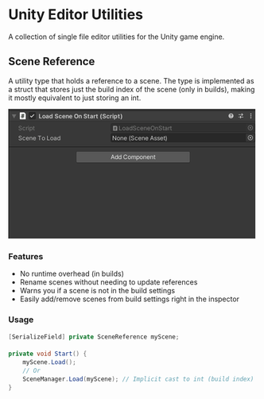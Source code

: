 # Unity Editor Utilities

A collection of single file editor utilities for the Unity game engine.

## Scene Reference

A utility type that holds a reference to a scene. The type is implemented as a
struct that stores just the build index of the scene (only in builds), making it
mostly equivalent to just storing an int.

![Scene reference demo](Images/SceneReference_Demo.gif)

### Features
- No runtime overhead (in builds)
- Rename scenes without needing to update references
- Warns you if a scene is not in the build settings
- Easily add/remove scenes from build settings right in the inspector

### Usage

```c#
[SerializeField] private SceneReference myScene;

private void Start() {
    myScene.Load();
    // Or
    SceneManager.Load(myScene); // Implicit cast to int (build index)
}
```
